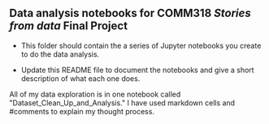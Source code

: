 ## Data analysis notebooks for COMM318 _Stories from data_ Final Project

* This folder should contain the a series of Jupyter notebooks you create to do the data analysis.

* Update this README file to document the notebooks and give a short description of what each one does.

All of my data exploration is in one notebook called "Dataset_Clean_Up_and_Analysis." I have used markdown cells and #comments to explain my thought process.



